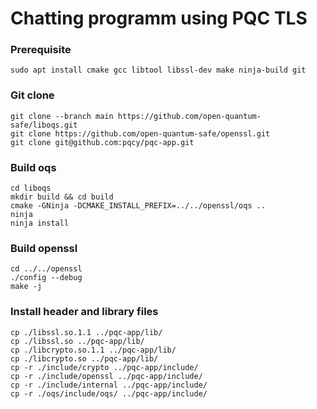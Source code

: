Chatting programm using PQC TLS
===

### Prerequisite
```
sudo apt install cmake gcc libtool libssl-dev make ninja-build git
```

### Git clone
```
git clone --branch main https://github.com/open-quantum-safe/liboqs.git
git clone https://github.com/open-quantum-safe/openssl.git
git clone git@github.com:pqcy/pqc-app.git
```

### Build oqs
```
cd liboqs
mkdir build && cd build
cmake -GNinja -DCMAKE_INSTALL_PREFIX=../../openssl/oqs ..
ninja
ninja install
```

### Build openssl
```
cd ../../openssl
./config --debug
make -j
```

### Install header and library files
```
cp ./libssl.so.1.1 ../pqc-app/lib/
cp ./libssl.so ../pqc-app/lib/
cp ./libcrypto.so.1.1 ../pqc-app/lib/
cp ./libcrypto.so ../pqc-app/lib/
cp -r ./include/crypto ../pqc-app/include/
cp -r ./include/openssl ../pqc-app/include/
cp -r ./include/internal ../pqc-app/include/
cp -r ./oqs/include/oqs/ ../pqc-app/include/
```
